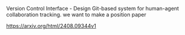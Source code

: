 Version Control Interface - Design Git-based system for human-agent collaboration tracking.
we want to make a position paper

https://arxiv.org/html/2408.09344v1